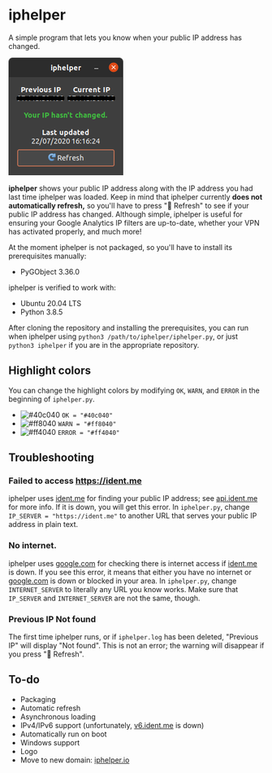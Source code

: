 # iphelper
A simple program that lets you know when your public IP address has changed.

![screenshot](docs/screenshot.png)

**iphelper** shows your public IP address along with the IP address you had last time iphelper was loaded. Keep in mind that iphelper currently **does not automatically refresh,** so you'll have to press "🔄 Refresh" to see if your public IP address has changed. Although simple, iphelper is useful for ensuring your Google Analytics IP filters are up-to-date, whether your VPN has activated properly, and much more!

At the moment iphelper is not packaged, so you'll have to install its prerequisites manually:

- PyGObject 3.36.0

iphelper is verified to work with:

- Ubuntu 20.04 LTS
- Python 3.8.5

After cloning the repository and installing the prerequisites, you can run when iphelper using `python3 /path/to/iphelper/iphelper.py`, or just `python3 iphelper` if you are in the appropriate repository.

## Highlight colors

You can change the highlight colors by modifying `OK`, `WARN`, and `ERROR` in the beginning of `iphelper.py`.

- ![#40c040](https://via.placeholder.com/15/40c040/000000?text=+) `OK = "#40c040"`
- ![#ff8040](https://via.placeholder.com/15/ff8040/000000?text=+) `WARN = "#ff8040"`
- ![#ff4040](https://via.placeholder.com/15/ff4040/000000?text=+) `ERROR = "#ff4040"`

## Troubleshooting

### Failed to access https://ident.me

iphelper uses [ident.me](https://ident.me) for finding your public IP address; see [api.ident.me](https://api.ident.me/) for more info. If it is down, you will get this error. In `iphelper.py`, change `IP_SERVER = "https://ident.me"` to another URL that serves your public IP address in plain text.

### No internet.

iphelper uses [google.com](https://google.com) for checking there is internet access if [ident.me](https://ident.me) is down. If you see this error, it means that either you have no internet or [google.com](https://google.com) is down or blocked in your area. In `iphelper.py`, change `INTERNET_SERVER` to literally any URL you know works. Make sure that `IP_SERVER` and `INTERNET_SERVER` are not the same, though.

### Previous IP Not found

The first time iphelper runs, or if `iphelper.log` has been deleted, "Previous IP" will display "Not found". This is not an error; the warning will disappear if you press "🔄 Refresh".

## To-do

- Packaging
- Automatic refresh
- Asynchronous loading
- IPv4/IPv6 support (unfortunately, [v6.ident.me](https://v6.ident.me/) is down)
- Automatically run on boot
- Windows support
- Logo
- Move to new domain: [iphelper.io](https://iphelper.io)
